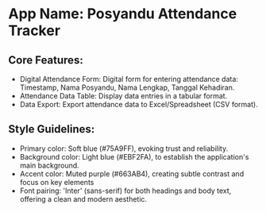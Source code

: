 # **App Name**: Posyandu Attendance Tracker

## Core Features:

- Digital Attendance Form: Digital form for entering attendance data: Timestamp, Nama Posyandu, Nama Lengkap, Tanggal Kehadiran.
- Attendance Data Table: Display data entries in a tabular format.
- Data Export: Export attendance data to Excel/Spreadsheet (CSV format).

## Style Guidelines:

- Primary color: Soft blue (#75A9FF), evoking trust and reliability.
- Background color: Light blue (#EBF2FA), to establish the application's main background. 
- Accent color: Muted purple (#663AB4), creating subtle contrast and focus on key elements
- Font pairing: 'Inter' (sans-serif) for both headings and body text, offering a clean and modern aesthetic.